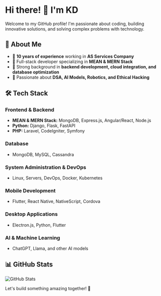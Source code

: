 # Hi there! 👋 I'm KD

Welcome to my GitHub profile! I'm passionate about coding, building innovative solutions, and solving complex problems with technology.

## 🚀 About Me
- 🔹 **10 years of experience** working in **AS Services Company**
- 🔹 Full-stack developer specializing in **MEAN & MERN Stack**
- 🔹 Strong background in **backend development, cloud integration, and database optimization**
- 🔹 Passionate about **DSA, AI Models, Robotics, and Ethical Hacking**

## 🛠️ Tech Stack
### **Frontend & Backend**
- **MEAN & MERN Stack:** MongoDB, Express.js, Angular/React, Node.js
- **Python:** Django, Flask, FastAPI
- **PHP:** Laravel, CodeIgniter, Symfony

### **Database**
- MongoDB, MySQL, Cassandra

### **System Administration & DevOps**
- Linux, Servers, DevOps, Docker, Kubernetes

### **Mobile Development**
- Flutter, React Native, NativeScript, Cordova

### **Desktop Applications**
- Electron.js, Python, Flutter

### **AI & Machine Learning**
- ChatGPT, Llama, and other AI models

## 📊 GitHub Stats
![GitHub Stats](https://github-readme-stats.vercel.app/api?username=kdmakwana43&show_icons=true&theme=radical)


Let's build something amazing together! 🚀
